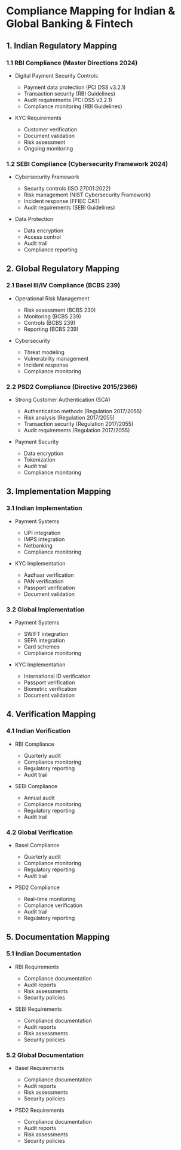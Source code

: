 # Compliance Mapping for Indian & Global Banking & Fintech

## 1. Indian Regulatory Mapping

### 1.1 RBI Compliance (Master Directions 2024)
- Digital Payment Security Controls
  - Payment data protection (PCI DSS v3.2.1)
  - Transaction security (RBI Guidelines)
  - Audit requirements (PCI DSS v3.2.1)
  - Compliance monitoring (RBI Guidelines)

- KYC Requirements
  - Customer verification
  - Document validation
  - Risk assessment
  - Ongoing monitoring

### 1.2 SEBI Compliance (Cybersecurity Framework 2024)
- Cybersecurity Framework
  - Security controls (ISO 27001:2022)
  - Risk management (NIST Cybersecurity Framework)
  - Incident response (FFIEC CAT)
  - Audit requirements (SEBI Guidelines)

- Data Protection
  - Data encryption
  - Access control
  - Audit trail
  - Compliance reporting

## 2. Global Regulatory Mapping

### 2.1 Basel III/IV Compliance (BCBS 239)
- Operational Risk Management
  - Risk assessment (BCBS 230)
  - Monitoring (BCBS 239)
  - Controls (BCBS 239)
  - Reporting (BCBS 239)

- Cybersecurity
  - Threat modeling
  - Vulnerability management
  - Incident response
  - Compliance monitoring

### 2.2 PSD2 Compliance (Directive 2015/2366)
- Strong Customer Authentication (SCA)
  - Authentication methods (Regulation 2017/2055)
  - Risk analysis (Regulation 2017/2055)
  - Transaction security (Regulation 2017/2055)
  - Audit requirements (Regulation 2017/2055)

- Payment Security
  - Data encryption
  - Tokenization
  - Audit trail
  - Compliance monitoring

## 3. Implementation Mapping

### 3.1 Indian Implementation
- Payment Systems
  - UPI integration
  - IMPS integration
  - Netbanking
  - Compliance monitoring

- KYC Implementation
  - Aadhaar verification
  - PAN verification
  - Passport verification
  - Document validation

### 3.2 Global Implementation
- Payment Systems
  - SWIFT integration
  - SEPA integration
  - Card schemes
  - Compliance monitoring

- KYC Implementation
  - International ID verification
  - Passport verification
  - Biometric verification
  - Document validation

## 4. Verification Mapping

### 4.1 Indian Verification
- RBI Compliance
  - Quarterly audit
  - Compliance monitoring
  - Regulatory reporting
  - Audit trail

- SEBI Compliance
  - Annual audit
  - Compliance monitoring
  - Regulatory reporting
  - Audit trail

### 4.2 Global Verification
- Basel Compliance
  - Quarterly audit
  - Compliance monitoring
  - Regulatory reporting
  - Audit trail

- PSD2 Compliance
  - Real-time monitoring
  - Compliance verification
  - Audit trail
  - Regulatory reporting

## 5. Documentation Mapping

### 5.1 Indian Documentation
- RBI Requirements
  - Compliance documentation
  - Audit reports
  - Risk assessments
  - Security policies

- SEBI Requirements
  - Compliance documentation
  - Audit reports
  - Risk assessments
  - Security policies

### 5.2 Global Documentation
- Basel Requirements
  - Compliance documentation
  - Audit reports
  - Risk assessments
  - Security policies

- PSD2 Requirements
  - Compliance documentation
  - Audit reports
  - Risk assessments
  - Security policies
